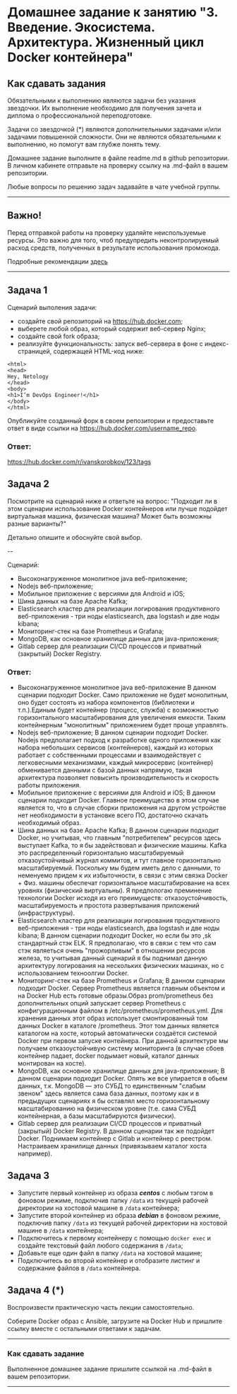 # Домашнее задание к занятию "3. Введение. Экосистема. Архитектура. Жизненный цикл Docker контейнера"

## Как сдавать задания

Обязательными к выполнению являются задачи без указания звездочки. Их выполнение необходимо для получения зачета и диплома о профессиональной переподготовке.

Задачи со звездочкой (*) являются дополнительными задачами и/или задачами повышенной сложности. Они не являются обязательными к выполнению, но помогут вам глубже понять тему.

Домашнее задание выполните в файле readme.md в github репозитории. В личном кабинете отправьте на проверку ссылку на .md-файл в вашем репозитории.

Любые вопросы по решению задач задавайте в чате учебной группы.

---


## Важно!

Перед отправкой работы на проверку удаляйте неиспользуемые ресурсы.
Это важно для того, чтоб предупредить неконтролируемый расход средств, полученных в результате использования промокода.

Подробные рекомендации [здесь](https://github.com/netology-code/virt-homeworks/blob/virt-11/r/README.md)

---

## Задача 1

Сценарий выполения задачи:

- создайте свой репозиторий на https://hub.docker.com;
- выберете любой образ, который содержит веб-сервер Nginx;
- создайте свой fork образа;
- реализуйте функциональность:
запуск веб-сервера в фоне с индекс-страницей, содержащей HTML-код ниже:
```
<html>
<head>
Hey, Netology
</head>
<body>
<h1>I’m DevOps Engineer!</h1>
</body>
</html>
```
Опубликуйте созданный форк в своем репозитории и предоставьте ответ в виде ссылки на https://hub.docker.com/username_repo.

### Ответ:

https://hub.docker.com/r/ivanskorobkov/123/tags

## Задача 2

Посмотрите на сценарий ниже и ответьте на вопрос:
"Подходит ли в этом сценарии использование Docker контейнеров или лучше подойдет виртуальная машина, физическая машина? Может быть возможны разные варианты?"

Детально опишите и обоснуйте свой выбор.

--

Сценарий:

- Высоконагруженное монолитное java веб-приложение;
- Nodejs веб-приложение;
- Мобильное приложение c версиями для Android и iOS;
- Шина данных на базе Apache Kafka;
- Elasticsearch кластер для реализации логирования продуктивного веб-приложения - три ноды elasticsearch, два logstash и две ноды kibana;
- Мониторинг-стек на базе Prometheus и Grafana;
- MongoDB, как основное хранилище данных для java-приложения;
- Gitlab сервер для реализации CI/CD процессов и приватный (закрытый) Docker Registry.

### Ответ:

- Высоконагруженное монолитное java веб-приложение
В данном сценарии подходит Docker. Само приложение не будет монолитным, оно будет состоять из набора компонентов (библиотеки и т.п.).Единым будет контейнер (процесс, служба)
с возможностью горизонтального масштабирования для увеличения емкости. Таким контейнерным "монолитным" приложением будет проще управлять.
- Nodejs веб-приложение;
В данном сценарии подходит Docker. Nodejs предполагает подход к разработке одного приложения как набора небольших сервисов (контейнеров), каждый из которых работает с собственными 
процессами и взаимодействует с легковесными механизмами, каждый микросервис (контейнер) обменивается данными с базой данных напрямую, такая архитектура позволяет повысить
производительность и скорость работы приложения.
- Мобильное приложение c версиями для Android и iOS;
В данном сценарии подходит Docker. Главное преимущество в этом случае является то, что в случае сборки приложения на другом устройстве нет необходимости в установке всего ПО, достаточно скачать необходимый образ.
- Шина данных на базе Apache Kafka;
В данном сценарии подходит Docker, но учитывая, что главным "потребителем" ресурсов здесь выступает Kafka, то я бы задействовал и физические машины. Kafka это распределенный горизонтально масштабируемый отказоустойчивый журнал коммитов, и тут главное горизонтально масштабируемый.
Поскольку мы будем иметь дело с данными, то неменуемо придем к их избыточности, в связи с этим связка Docker + Физ. машины обеспечат горизонтальное масштабирование на всех уровнях (физический виртуальны). 
Я предпологаю преминение технологии Docker исходя из его преимуществ: отказоустойчивость, масштабируемость и простота развертывания приложений (инфраструктуры).
- Elasticsearch кластер для реализации логирования продуктивного веб-приложения - три ноды elasticsearch, два logstash и две ноды kibana;
В данном сценарии подходит Docker, но если бы это ,sk стандартный стэк ELK. Я предполагаю, что в связи с тем что сам стэк являеться очень "прожорливым" в отношении ресурсов железа, то учитывая данный сценарий 
я бы поднимал данную архитектуру логирования на нескольких физических машинах, но с использованием техноолгии Docker.
- Мониторинг-стек на базе Prometheus и Grafana;
В данном сценарии подходит Docker. Сервер Prometheus является главным объектом и на Docker Hub есть готовые образы.Образ prom/prometheus без дополнительных опций запускает сервер Prometheus с конфигурационным файлом в  /etc/prometheus/prometheus.yml.
Для хранения данных этот образ использует смонтированный том данных Docker в каталоге /prometheus. Этот том данных является каталогом на хосте, который автоматически создаётся системой Docker при первом запуске контейнера.
При данной архитектуре мы получаем отказоустойчивую систему мониторинга (в случае сбоев контейнер падает, docker подымает новый, каталог данных монтирован на хосте). 
- MongoDB, как основное хранилище данных для java-приложения;
В данном сценарии подходит Docker. Опять же все упирается в обьем данных, т.к. MongoDB — это СУБД то единственным "слабым звеном" здесь является сама база данных, поэтому как и в предыдущих сценариях я бы оставлял место горизонтальному 
масштабированию на физическом уровне (т.е. сама СУБД контейнерная, а базы масштабируются физически).
- Gitlab сервер для реализации CI/CD процессов и приватный (закрытый) Docker Registry.
В данном сценарии так же подойдет Docker. Поднимаем контейнер с Gitlab и контейнер с реестром. Настраиваем хранилище данных (привязываем каталог хоста например).

## Задача 3

- Запустите первый контейнер из образа ***centos*** c любым тэгом в фоновом режиме, подключив папку ```/data``` из текущей рабочей директории на хостовой машине в ```/data``` контейнера;
- Запустите второй контейнер из образа ***debian*** в фоновом режиме, подключив папку ```/data``` из текущей рабочей директории на хостовой машине в ```/data``` контейнера;
- Подключитесь к первому контейнеру с помощью ```docker exec``` и создайте текстовый файл любого содержания в ```/data```;
- Добавьте еще один файл в папку ```/data``` на хостовой машине;
- Подключитесь во второй контейнер и отобразите листинг и содержание файлов в ```/data``` контейнера.

## Задача 4 (*)

Воспроизвести практическую часть лекции самостоятельно.

Соберите Docker образ с Ansible, загрузите на Docker Hub и пришлите ссылку вместе с остальными ответами к задачам.


---

### Как cдавать задание

Выполненное домашнее задание пришлите ссылкой на .md-файл в вашем репозитории.

---
